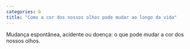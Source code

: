 ```yaml
---
categories: b
title: "Como a cor dos nossos olhos pode mudar ao longo da vida"
---
```

Mudança espontânea, acidente ou doença: o que pode mudar a cor dos nossos olhos.